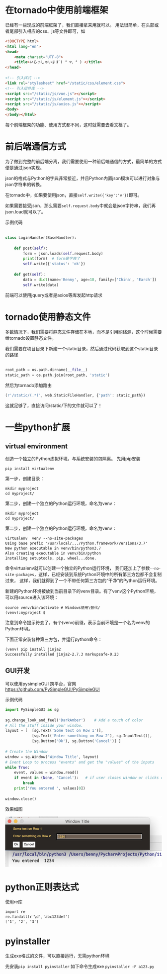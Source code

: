 # 在tornado中使用前端框架
已经有一些现成的前端框架了，我们直接拿来用就可以。
用法很简单，在头部或者尾部引入相应的css、js等文件即可，如
```html
<!DOCTYPE html>
<html lang="en">
<head>
    <meta charset="UTF-8">
    <title>いらっしゃいますˋ( ° ▽、° ) </title>
</head>

<!-- 引入样式 -->
<link rel="stylesheet" href="/static/css/element.css">
<!-- 引入组件库 -->
<script src="/static/js/vue.js"></script>
<script src="/static/js/element.js"></script>
<script src="/static/js/axios.js"></script>
<body>
</body></html>
```

每个前端框架的功能、使用方式都不同，这时就需要去看文档了。

# 前后端通信方式
为了做到完整的前后端分离，我们需要使用一种前后端通信的方式，最简单的方式便是通过json实现。

json的格式与Python的字典非常接近，并且Python内置json模块可以进行对象与json字符串的转换。

在tornado中，如果要使用json，直接`self.write({'key':'v'})`即可。

如果需要接受json，那么需要`self.request.body`中就会是json字符串，我们再json.load就可以了。

示例代码
```python

class LoginHandler(BaseHandler):

    def post(self):
        form = json.loads(self.request.body)
        print(form)  # form是字典了
        self.write({'status': 'ok'})

    def get(self):
        data = dict(name='Benny', age=18, family=['China', 'Earch'])
        self.write(data)

```

前端可以使用jquery或者是axios等库发起http请求

# tornado使用静态文件
多数情况下，我们需要将静态文件存储在本地，而不是引用网络源，这个时候需要给tornado设置静态文件。

我们需要在项目目录下新建一个static目录，然后通过代码获取到这个static目录的路径
```python

root_path = os.path.dirname(__file__)
static_path = os.path.join(root_path, 'static')
```

然后为tornado添加路由
```python
(r'/static/(.*)', web.StaticFileHandler, {'path': static_path})

```

这就足够了，直接访问/static/下的文件就可以了！

# 一些python扩展

## virtual environment
创造一个独立的Python虚拟环境，与系统安装的包隔离。
先用pip安装
```shell script
pip install virtualenv
```
第一步，创建目录：
```shell script
mkdir myproject
cd myproject/
```
第二步，创建一个独立的Python运行环境，命名为venv：
```shell script
mkdir myproject
cd myproject/
```
第二步，创建一个独立的Python运行环境，命名为venv：
```shell script
virtualenv  venv --no-site-packages
Using base prefix '/usr/local/.../Python.framework/Versions/3.7'
New python executable in venv/bin/python3.7
Also creating executable in venv/bin/python
Installing setuptools, pip, wheel...done.
```

命令virtualenv就可以创建一个独立的Python运行环境，
我们还加上了参数`--no-site-packages`，这样，已经安装到系统Python环境中的所有第三方包都不会复制过来，
这样，我们就得到了一个不带任何第三方包的“干净”的Python运行环境。

新建的Python环境被放到当前目录下的venv目录。有了venv这个Python环境，可以用source进入该环境：
```shell script
source venv/bin/activate # Windows使用\替代/
(venv):myproject $
```

注意到命令提示符变了，有个(venv)前缀，表示当前环境是一个名为venv的Python环境。

下面正常安装各种第三方包，并运行python命令：
```shell script
(venv) pip install jinja2
Successfully installed jinja2-2.7.3 markupsafe-0.23
```

## GUI开发
可以使用pysimpleGUI 跨平台，官网
https://github.com/PySimpleGUI/PySimpleGUI

示例代码
```python
import PySimpleGUI as sg

sg.change_look_and_feel('DarkAmber')	# Add a touch of color
# All the stuff inside your window.
layout = [  [sg.Text('Some text on Row 1')],
            [sg.Text('Enter something on Row 2'), sg.InputText()],
            [sg.Button('Ok'), sg.Button('Cancel')] ]

# Create the Window
window = sg.Window('Window Title', layout)
# Event Loop to process "events" and get the "values" of the inputs
while True:
    event, values = window.read()
    if event in (None, 'Cancel'):	# if user closes window or clicks cancel
        break
    print('You entered ', values[0])

window.close()

```
效果如图

![](/assets/gui.jpg)


# python正则表达式
使用re库
```pythonstub
import re
re.findall(r'\d','abc123def')
['1', '2', '3']
```
# pyinstaller
生成exe格式的文件，可以直接运行，无需python环境

先安装`pip install pyinstaller`
如下命令生成exe
`pyinstaller -F a123.py`

```